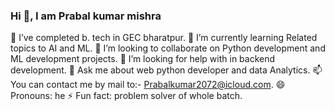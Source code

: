 ### Hi 👋, I am Prabal kumar mishra


🔭 I’ve completed b. tech in GEC bharatpur.
🌱 I’m currently learning Related topics to AI and ML.
👯 I’m looking to collaborate on Python development and ML development projects.
🤔 I’m looking for help with in backend development.
💬 Ask me about web python developer and data Analytics.
📫 You can contact me by mail to:- Prabalkumar2072@icloud.com.
😄 Pronouns: he
⚡ Fun fact: problem solver of whole batch.
 


<!---
Prabal56/Prabal56 is a ✨ special ✨ repository because its `README.md` (this file) appears on your GitHub profile.
You can click the Preview link to take a look at your changes.
--->
